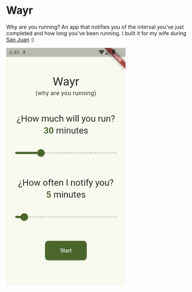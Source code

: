 # Wayr

Why are you running? An app that notifies you of the interval you've just
completed and how long you've been running. I built it for my wife during
[San Juan](https://en.wikipedia.org/wiki/Saint_John%27s_Eve) :)

![Wayr screenshot](./wayr.png)
